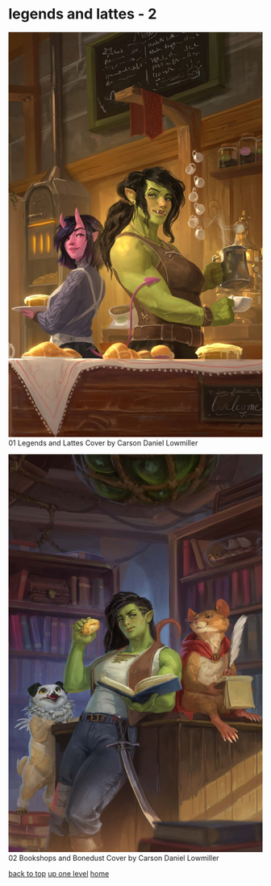 # legends and lattes - 2
[![01 Legends and Lattes Cover by Carson Daniel Lowmiller](/mobile/legends%20and%20lattes/01%20Legends%20and%20Lattes%20cover%20by%20Carson%20Daniel%20Lowmiller.jpg "01 Legends and Lattes Cover by Carson Daniel Lowmiller")](https://raw.githubusercontent.com/buckmanc/wallpapers/main/mobile/legends%20and%20lattes/01%20Legends%20and%20Lattes%20cover%20by%20Carson%20Daniel%20Lowmiller.jpg)\
01 Legends and Lattes Cover by Carson Daniel Lowmiller

[![02 Bookshops and Bonedust Cover by Carson Daniel Lowmiller](/mobile/legends%20and%20lattes/02%20Bookshops%20and%20Bonedust%20cover%20by%20Carson%20Daniel%20Lowmiller.jpeg "02 Bookshops and Bonedust Cover by Carson Daniel Lowmiller")](https://raw.githubusercontent.com/buckmanc/wallpapers/main/mobile/legends%20and%20lattes/02%20Bookshops%20and%20Bonedust%20cover%20by%20Carson%20Daniel%20Lowmiller.jpeg)\
02 Bookshops and Bonedust Cover by Carson Daniel Lowmiller


</p>
</details>


[back to top](#)
[up one level](/mobile/README.MD)
[home](/)
